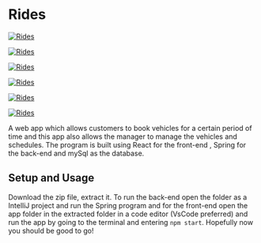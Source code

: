 
# Rides

[![Rides](https://i.ibb.co/2tnpD3q/https-drive-google.jpg)](https://drive.google.com/open?id=1HDDivz-eiq88z3wf6jcz0GspNCaoV3aQ "Rides")

[![Rides](https://i.ibb.co/g4dBWs2/https-drive-google.png)](https://drive.google.com/open?id=1QZ8Mfy-OIDlJpwb36v8M3V19uRWGavCJ "Rides")

[![Rides](https://i.ibb.co/8smXKG7/https-drive-google.png)](https://drive.google.com/open?id=1md_Ea2dAPS6YUEuEhqkAytL6hdlhmUC7 "Rides")

[![Rides](https://i.ibb.co/qB1Jhq6/https-drive-google.png)](https://drive.google.com/open?id=1a_T6umo1Dwg-IyCrr60xPb4-RCvQ2mIJ "Rides")

[![Rides](https://i.ibb.co/vdCsBXx/https-drive-google.png)](https://drive.google.com/open?id=1NAI5WJEuffNPCyfPpcsWHSzmuysZDPaA "Rides")

[![Rides](https://i.ibb.co/bFf3jG5/https-drive-google.png)](https://drive.google.com/open?id=1dLzpYJe8OrZx8N31aZiS-oj_GOt7F_mn "Rides")

A web app which allows customers to book vehicles for a certain period of time and this app also allows the manager to manage the vehicles and schedules. The program is built using React for the front-end , Spring for the back-end and mySql as the database.


## Setup and Usage

Download the zip file, extract it. To run the back-end open the folder as a IntelliJ project and run the Spring program and for the front-end open the app folder in the extracted folder in a code editor (VsCode preferred) and run the app by going to the terminal and entering `npm start`. Hopefully now you should be good to go!
